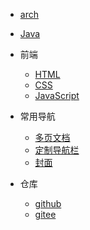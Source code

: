 * [arch](archLinux/README.md)
* [Java](Java/README.md)
* 前端
  * [HTML]()
  * [CSS]()
  * [JavaScript]()
* 常用导航

  
  * [多页文档](zh-cn/more-pages.md)
  * [定制导航栏](zh-cn/custom-navbar.md)
  * [封面](zh-cn/cover.md)

* 仓库
  * [github](https://github.com/nianone/docs)
  * [gitee](https://gitee.com/nianone/docs)

